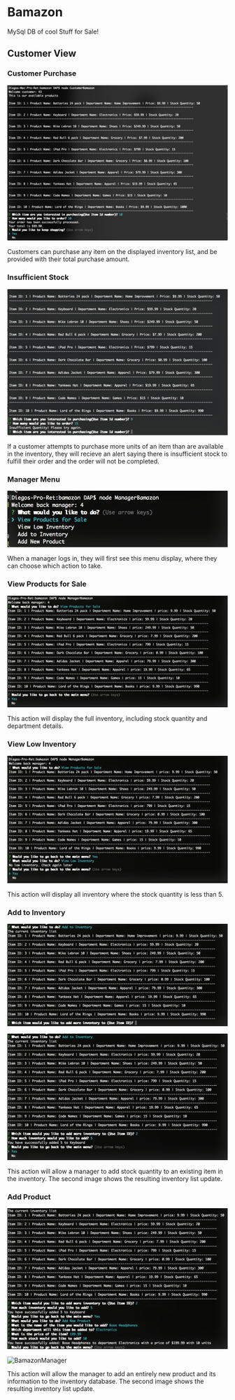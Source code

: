 # Bamazon
MySql DB of cool Stuff for Sale!



## Customer View

### Customer Purchase
![BamazonCustomer](/screenshots/bamazon-purchase.png)

Customers can purchase any item on the displayed inventory list, and be provided with their total purchase amount.  


### Insufficient Stock
![BamazonCustomer](/screenshots/bamazon-insufficient.png)

If a customer attempts to purchase more units of an item than are available in the inventory, they will recieve an alert saying there is insufficient stock to fulfill their order and the order will not be completed. 


### Manager Menu
![BamazonManager](/screenshots/bamazonmanager-menu.png)

When a manager logs in, they will first see this menu display, where they can choose which action to take. 

### View Products for Sale
![BamazonManager](/screenshots/bamazonmanager-products.png)

This action will display the full inventory, including stock quantity and department details.

### View Low Inventory
![BamazonManager](/screenshots/bamazonmanager-lowInventory.png)

This action will display all inventory where the stock quantity is less than 5. 

### Add to Inventory
![BamazonManager](/screenshots/bamazonmanager-addInventory.png)

![BamazonManager](/screenshots/bamazonmanager-addInventory-results.png)


This action will allow a manager to add stock quantity to an existing item in the inventory. The second image shows the resulting inventory list update.

### Add Product
![BamazonManager](/screenshots/bamazonmanager-addNewProduct.png)

![BamazonManager](/screenshots/bamazonmanager-7-addNewProduct-results.png)

This action will allow the manager to add an entirely new product and its information to the inventory database. The second image shows the resulting inventory list update. 